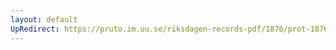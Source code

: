 ```yaml
---
layout: default
UpRedirect: https://pruto.im.uu.se/riksdagen-records-pdf/1876/prot-1876--ak--013/prot-1876--ak--013_005.pdf
---
```


